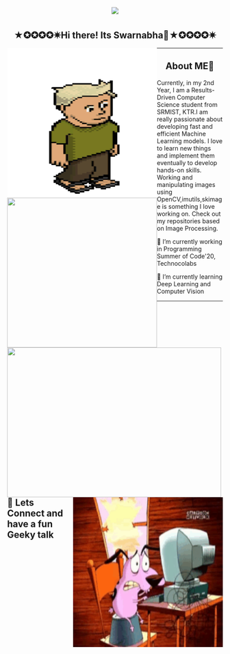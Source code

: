 # <div align="center" ><img src=(https://github.com/sd2001/sd2001/blob/master/Screenshot_6.png)> </div>
## <div align="center" >★✪✪✪✪✷Hi there! Its Swarnabha👋★✪✪✪✪✷ </div>
  
<p >
  <img align="left" width="350" height="350" src="https://github.com/sd2001/sd2001/blob/master/200w%20(3).webp">
  <img align="left" width="350" height="350" src="https://github.com/sd2001/sd2001/blob/master/giphy.gif">
</p>
<hr/>

## <div align="center" >About ME👋 </div>

Currently, in my 2nd Year, I am a Results-Driven Computer Science student from SRMIST, KTR.I am really passionate about developing fast and efficient Machine Learning models. I love to learn new things and implement them eventually to develop hands-on skills. Working and manipulating images using OpenCV,imutils,skimage is something I love working on. Check out my repositories based on Image Processing.

🔭 I’m currently working in Programming Summer of Code'20, Technocolabs

🌱 I’m currently learning Deep Learning and Computer Vision


<hr/>
<div>
  <p><img align="left" img width="500" height="350" src="https://github-readme-stats.vercel.app/api?username=sd2001&show_icons=true&theme=tokyonight"></p>
  <p><img align="right" img width="350" height="350" src="https://github.com/sd2001/sd2001/blob/master/tenor%20(2).gif"></p>
  <br /><br /><br /><br /><br /><br /><br /><br /><br /><br /><br /><br /><br /><br /><br />
  </div>
<br>


## 💬 Lets Connect and have a fun Geeky talk






























<!--
**sd2001/sd2001** is a ✨ _special_ ✨ repository because its `README.md` (this file) appears on your GitHub profile.

Here are some ideas to get you started:

- 🔭 I’m currently working on ...
- 🌱 I’m currently learning ...
- 👯 I’m looking to collaborate on ...
- 🤔 I’m looking for help with ...
- 💬 Ask me about ...
- 📫 How to reach me: ...
- 😄 Pronouns: ...
- ⚡ Fun fact: ...
-->

  
